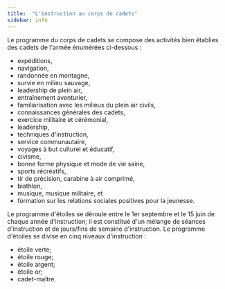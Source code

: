 ```yaml
---
title:  "L'instruction au corps de cadets"
sidebar: info
---
```


Le programme du corps de cadets se compose des activités bien établies des cadets de l'armée énumérées ci-dessous :

 - expéditions,
 - navigation,
 - randonnée en montagne,
 - survie en milieu sauvage,
 - leadership de plein air,
 - entraînement aventurier,
 - familiarisation avec les milieux du plein air civils,
 - connaissances générales des cadets,
 - exercice militaire et cérémonial,
 - leadership,
 - techniques d'instruction,
 - service communautaire,
 - voyages à but culturel et éducatif,
 - civisme,
 - bonne forme physique et mode de vie saine,
 - sports récréatifs,
 - tir de précision, carabine à air comprimé,
 - biathlon,
 - musique, musique militaire, et
 - formation sur les relations sociales positives pour la jeunesse.

Le programme d'étoiles se déroule entre le 1er septembre et le 15 juin de chaque année d'instruction;
il est constitué d'un mélange de séances d'instruction et de jours/fins de semaine d'instruction.
Le programme d'étoiles se divise en cinq niveaux d'instruction :

 - étoile verte;
 - étoile rouge;
 - étoile argent;
 - étoile or;
 - cadet-maître.

 
